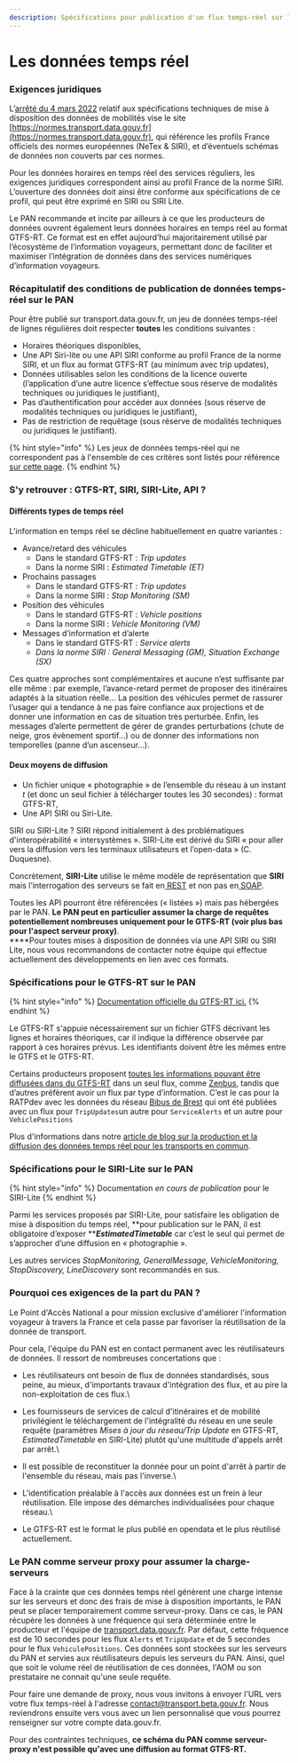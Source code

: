 ```yaml
---
description: Spécifications pour publication d'un flux temps-réel sur le PAN
---
```


# Les données temps réel

### Exigences juridiques&#x20;

L’[arrêté du 4 mars 2022](https://www.legifrance.gouv.fr/jorf/id/JORFTEXT000045382208) relatif aux spécifications techniques de mise à disposition des données de mobilités vise le site [https://normes.transport.data.gouv.fr](https://normes.transport.data.gouv.fr), qui référence les profils France officiels des normes européennes (NeTex & SIRI), et d’éventuels schémas de données non couverts par ces normes.

Pour les données horaires en temps réel des services réguliers, les exigences juridiques correspondent ainsi au profil France de la norme SIRI. L’ouverture des données doit ainsi être conforme aux spécifications de ce profil, qui peut être exprimé en SIRI ou SIRI Lite.

Le PAN recommande et incite par ailleurs à ce que les producteurs de données ouvrent également leurs données horaires en temps réel au format GTFS-RT. Ce format est en effet aujourd’hui majoritairement utilisé par l’écosystème de l’information voyageurs, permettant donc de faciliter et maximiser l’intégration de données dans des services numériques d’information voyageurs.



### Récapitulatif des conditions de publication de données temps-réel sur le PAN

Pour être publié sur transport.data.gouv.fr, un jeu de données temps-réel de lignes régulières doit respecter **toutes** les conditions suivantes :

* Horaires théoriques disponibles,
* Une API Siri-lite ou une API SIRI conforme au profil France de la norme SIRI, et un flux au format GTFS-RT (au minimum avec trip updates),
* Données utilisables selon les conditions de la licence ouverte (l’application d’une autre licence s’effectue sous réserve de modalités techniques ou juridiques le justifiant),
* Pas d’authentification pour accéder aux données (sous réserve de modalités techniques ou juridiques le justifiant),&#x20;
* Pas de restriction de requêtage (sous réserve de modalités techniques ou juridiques le justifiant).



{% hint style="info" %}
Les jeux de données temps-réel qui ne correspondent pas à l'ensemble de ces critères sont listés pour référence [sur cette page](https://transport.data.gouv.fr/real\_time).
{% endhint %}

### S'y retrouver : GTFS-RT, SIRI, SIRI-Lite, API ?

#### Différents types de temps réel

L’information en temps réel se décline habituellement en quatre variantes :

* Avance/retard des véhicules
  * Dans le standard GTFS-RT : _Trip updates_
  * Dans la norme SIRI : _Estimated Timetable (ET)_
* Prochains passages
  * Dans le standard GTFS-RT : _Trip updates_
  * Dans la norme SIRI : _Stop Monitoring (SM)_
* Position des véhicules&#x20;
  * Dans le standard GTFS-RT : _Vehicle positions_
  * Dans la norme SIRI : _Vehicle Monitoring (VM)_
* Messages d’information et d’alerte
  * Dans le standard GTFS-RT : _Service alerts_
  * _Dans la norme SIRI : General Messaging (GM), Situation Exchange (SX)_

Ces quatre approches sont complémentaires et aucune n’est suffisante par elle même : par exemple, l’avance-retard permet de proposer des itinéraires adaptés à la situation réelle… La position des véhicules permet de rassurer l’usager qui a tendance à ne pas faire confiance aux projections et de donner une information en cas de situation très perturbée. Enfin, les messages d’alerte permettent de gérer de grandes perturbations (chute de neige, gros évènement sportif…) ou de donner des informations non temporelles (panne d’un ascenseur…).

#### Deux moyens de diffusion

* Un fichier unique « photographie » de l’ensemble du réseau à un instant _t_ (et donc un seul fichier à télécharger toutes les 30 secondes) : format GTFS-RT,
* Une API SIRI ou Siri-Lite.



SIRI ou SIRI-Lite ? SIRI répond initialement à des problématiques d'interopérabilité « intersystèmes ». SIRI-Lite est dérivé du SIRI « pour aller vers la diffusion vers les terminaux utilisateurs et l’open-data » (C. Duquesne).

Concrètement, **SIRI-Lite** utilise le même modèle de représentation que **SIRI** mais l’interrogation des serveurs se fait en[ REST](https://fr.wikipedia.org/wiki/Representational\_state\_transfer) et non pas en[ SOAP](https://fr.wikipedia.org/wiki/SOAP).

Toutes les API pourront être référencées (« listées ») mais pas hébergées par le PAN. **Le PAN peut en particulier assumer la charge de requêtes potentiellement nombreuses uniquement pour le GTFS-RT (voir plus bas pour l'aspect serveur proxy)**.\
****Pour toutes mises à disposition de données via une API SIRI ou SIRI Lite, nous vous recommandons de contacter notre équipe qui effectue actuellement des développements en lien avec ces formats.

### Spécifications pour le GTFS-RT sur le PAN

{% hint style="info" %}
[Documentation officielle du GTFS-RT ici.](https://developers.google.com/transit/gtfs-realtime/index?hl=fr)
{% endhint %}

Le GTFS-RT s'appuie nécessairement sur un fichier GTFS décrivant les lignes et horaires théoriques, car il indique la différence observée par rapport à ces horaires prévus. Les identifiants doivent être les mêmes entre le GTFS et le GTFS-RT.&#x20;

Certains producteurs proposent [toutes les informations pouvant être diffusées dans du GTFS-RT](https://doc.transport.data.gouv.fr/producteurs/operateurs-de-transport-regulier-de-personnes/temps-reel-des-transports-en-commun#sy-retrouver-gtfs-rt-siri-siri-lite-api) dans un seul flux, comme [Zenbus](https://transport.data.gouv.fr/datasets?\_utf8=%E2%9C%93\&q=zenbus), tandis que d’autres préfèrent avoir un flux par type d’information. C’est le cas pour la RATPdev avec les données du réseau [Bibus de Brest](https://transport.data.gouv.fr/datasets/horaires-theoriques-et-temps-reel-des-bus-et-tramways-circulant-sur-le-territoire-de-brest-metropole/) qui ont été publiées avec un flux pour `TripUpdates`un autre pour `ServiceAlerts` et un autre pour `VehiclePositions`&#x20;

Plus d'informations dans notre [article de blog sur la production et la diffusion des données temps réel pour les transports en commun](https://blog.transport.data.gouv.fr/billets/la-production-des-donn%C3%A9es-temps-r%C3%A9el-interview-avec-diff%C3%A9rents-producteurs-de-donn%C3%A9es/).

### Spécifications pour le SIRI-Lite sur le PAN

{% hint style="info" %}
Documentation _en cours de publication_ pour le SIRI-Lite&#x20;
{% endhint %}

Parmi les services proposés par SIRI-Lite, pour satisfaire les obligation de mise à disposition du temps réel, **pour publication sur le PAN, il est obligatoire d’exposer **_**EstimatedTimetable**_ car c’est le seul qui permet de s’approcher d’une diffusion en « photographie ».

Les autres services _StopMonitoring,  GeneralMessage, VehicleMonitoring, StopDiscovery, LineDiscovery_ sont recommandés en sus.

### Pourquoi ces exigences de la part du PAN ?

Le Point d'Accès National a pour mission exclusive d'améliorer l'information voyageur à travers la France et cela passe par favoriser la réutilisation de la donnée de transport.

Pour cela, l'équipe du PAN est en contact permanent avec les réutilisateurs de données. Il ressort de nombreuses concertations que :

* Les réutilisateurs ont besoin de flux de données standardisés, sous peine, au mieux, d'importants travaux d'intégration des flux, et au pire la non-exploitation de ces flux.\

* Les fournisseurs de services de calcul d'itinéraires et de mobilité privilégient le téléchargement de l'intégralité du réseau en une seule requête (paramètres _Mises à jour du réseau/Trip Update_ en GTFS-RT, _EstimatedTimetable_ en SIRI-Lite) plutôt qu'une multitude d'appels arrêt par arrêt.\

* Il est possible de reconstituer la donnée pour un point d'arrêt à partir de l'ensemble du réseau, mais pas l'inverse.\

* L'identification préalable à l'accès aux données est un frein à leur réutilisation. Elle impose des démarches individualisées pour chaque réseau.\

* Le GTFS-RT est le format le plus publié en opendata et le plus réutilisé actuellement.&#x20;

### Le PAN comme serveur proxy pour assumer la charge-serveurs

Face à la crainte que ces données temps réel génèrent une charge intense sur les serveurs et donc des frais de mise à disposition importants, le PAN peut se placer temporairement comme serveur-proxy. Dans ce cas, le PAN récupère les données à une fréquence qui sera déterminée entre le producteur et l'équipe de [transport.data.gouv.fr](https://transport.data.gouv.fr/). Par défaut, cette fréquence est de 10 secondes pour les flux `Alerts` et `TripUpdate` et de 5 secondes pour le flux `VehiculePositions`. Ces données sont stockées sur les serveurs du PAN et servies aux réutilisateurs depuis les serveurs du PAN. Ainsi, quel que soit le volume réel de réutilisation de ces données, l'AOM ou son prestataire ne connait qu'une seule requête.

Pour faire une demande de proxy, nous vous invitons à envoyer l'URL vers votre flux temps-réel à l'adresse  [contact@transport.beta.gouv.fr](mailto:contact@transport.beta.gouv.fr). Nous reviendrons ensuite vers vous avec un lien personnalisé que vous pourrez renseigner sur votre compte data.gouv.fr.&#x20;

Pour des contraintes techniques, **ce schéma du PAN comme serveur-proxy n'est possible qu'avec une diffusion au format GTFS-RT.**&#x20;
